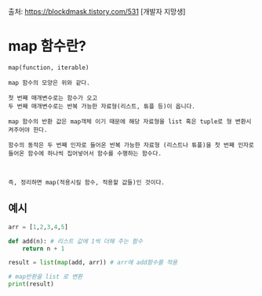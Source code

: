 
출처: https://blockdmask.tistory.com/531 [개발자 지망생]

# map 함수란?
```
map(function, iterable)

map 함수의 모양은 위와 같다.

첫 번째 매개변수로는 함수가 오고
두 번째 매개변수로는 반복 가능한 자료형(리스트, 튜플 등)이 옵니다.

map 함수의 반환 값은 map객체 이기 때문에 해당 자료형을 list 혹은 tuple로 형 변환시켜주어야 한다.

함수의 동작은 두 번째 인자로 들어온 반복 가능한 자료형 (리스트나 튜플)을 첫 번째 인자로 들어온 함수에 하나씩 집어넣어서 함수를 수행하는 함수다.



즉, 정리하면 map(적용시킬 함수, 적용할 값들)인 것이다.
```

## 예시
``` python
arr = [1,2,3,4,5]

def add(n): # 리스트 값에 1씩 더해 주는 함수
    return n + 1

result = list(map(add, arr)) # arr에 add함수를 적용

# map반환을 list 로 변환
print(result)
```
